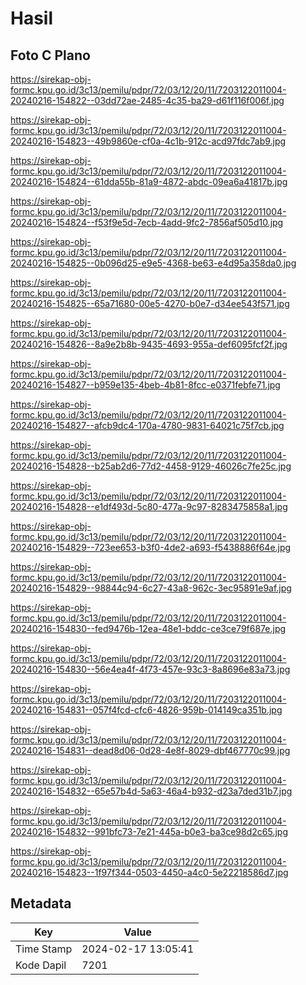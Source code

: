 # Hasil

## Foto C Plano

https://sirekap-obj-formc.kpu.go.id/3c13/pemilu/pdpr/72/03/12/20/11/7203122011004-20240216-154822--03dd72ae-2485-4c35-ba29-d61f116f006f.jpg

https://sirekap-obj-formc.kpu.go.id/3c13/pemilu/pdpr/72/03/12/20/11/7203122011004-20240216-154823--49b9860e-cf0a-4c1b-912c-acd97fdc7ab9.jpg

https://sirekap-obj-formc.kpu.go.id/3c13/pemilu/pdpr/72/03/12/20/11/7203122011004-20240216-154824--61dda55b-81a9-4872-abdc-09ea6a41817b.jpg

https://sirekap-obj-formc.kpu.go.id/3c13/pemilu/pdpr/72/03/12/20/11/7203122011004-20240216-154824--f53f9e5d-7ecb-4add-9fc2-7856af505d10.jpg

https://sirekap-obj-formc.kpu.go.id/3c13/pemilu/pdpr/72/03/12/20/11/7203122011004-20240216-154825--0b096d25-e9e5-4368-be63-e4d95a358da0.jpg

https://sirekap-obj-formc.kpu.go.id/3c13/pemilu/pdpr/72/03/12/20/11/7203122011004-20240216-154825--65a71680-00e5-4270-b0e7-d34ee543f571.jpg

https://sirekap-obj-formc.kpu.go.id/3c13/pemilu/pdpr/72/03/12/20/11/7203122011004-20240216-154826--8a9e2b8b-9435-4693-955a-def6095fcf2f.jpg

https://sirekap-obj-formc.kpu.go.id/3c13/pemilu/pdpr/72/03/12/20/11/7203122011004-20240216-154827--b959e135-4beb-4b81-8fcc-e0371febfe71.jpg

https://sirekap-obj-formc.kpu.go.id/3c13/pemilu/pdpr/72/03/12/20/11/7203122011004-20240216-154827--afcb9dc4-170a-4780-9831-64021c75f7cb.jpg

https://sirekap-obj-formc.kpu.go.id/3c13/pemilu/pdpr/72/03/12/20/11/7203122011004-20240216-154828--b25ab2d6-77d2-4458-9129-46026c7fe25c.jpg

https://sirekap-obj-formc.kpu.go.id/3c13/pemilu/pdpr/72/03/12/20/11/7203122011004-20240216-154828--e1df493d-5c80-477a-9c97-8283475858a1.jpg

https://sirekap-obj-formc.kpu.go.id/3c13/pemilu/pdpr/72/03/12/20/11/7203122011004-20240216-154829--723ee653-b3f0-4de2-a693-f5438886f64e.jpg

https://sirekap-obj-formc.kpu.go.id/3c13/pemilu/pdpr/72/03/12/20/11/7203122011004-20240216-154829--98844c94-6c27-43a8-962c-3ec95891e9af.jpg

https://sirekap-obj-formc.kpu.go.id/3c13/pemilu/pdpr/72/03/12/20/11/7203122011004-20240216-154830--fed9476b-12ea-48e1-bddc-ce3ce79f687e.jpg

https://sirekap-obj-formc.kpu.go.id/3c13/pemilu/pdpr/72/03/12/20/11/7203122011004-20240216-154830--56e4ea4f-4f73-457e-93c3-8a8696e83a73.jpg

https://sirekap-obj-formc.kpu.go.id/3c13/pemilu/pdpr/72/03/12/20/11/7203122011004-20240216-154831--057f4fcd-cfc6-4826-959b-014149ca351b.jpg

https://sirekap-obj-formc.kpu.go.id/3c13/pemilu/pdpr/72/03/12/20/11/7203122011004-20240216-154831--dead8d06-0d28-4e8f-8029-dbf467770c99.jpg

https://sirekap-obj-formc.kpu.go.id/3c13/pemilu/pdpr/72/03/12/20/11/7203122011004-20240216-154832--65e57b4d-5a63-46a4-b932-d23a7ded31b7.jpg

https://sirekap-obj-formc.kpu.go.id/3c13/pemilu/pdpr/72/03/12/20/11/7203122011004-20240216-154832--991bfc73-7e21-445a-b0e3-ba3ce98d2c65.jpg

https://sirekap-obj-formc.kpu.go.id/3c13/pemilu/pdpr/72/03/12/20/11/7203122011004-20240216-154823--1f97f344-0503-4450-a4c0-5e22218586d7.jpg


## Metadata

| Key        | Value               |
| ---------- | ------------------- |
| Time Stamp | 2024-02-17 13:05:41 |
| Kode Dapil | 7201                |



